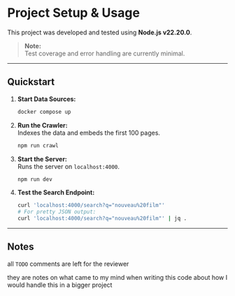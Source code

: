 # Project Setup & Usage

This project was developed and tested using **Node.js v22.20.0**.

> **Note:**  
> Test coverage and error handling are currently minimal.

---

## Quickstart

1. **Start Data Sources:**
    ```sh
    docker compose up
    ```
2. **Run the Crawler:**  
   Indexes the data and embeds the first 100 pages.
    ```sh
    npm run crawl
    ```
3. **Start the Server:**  
   Runs the server on `localhost:4000`.
    ```sh
    npm run dev
    ```
4. **Test the Search Endpoint:**
    ```sh
    curl 'localhost:4000/search?q="nouveau%20film"'
    # For pretty JSON output:
    curl 'localhost:4000/search?q="nouveau%20film"' | jq .
    ```

---

## Notes

all `TODO` comments are left for the reviewer

they are notes on what came to my mind when writing this code about how I would handle this in a bigger project
